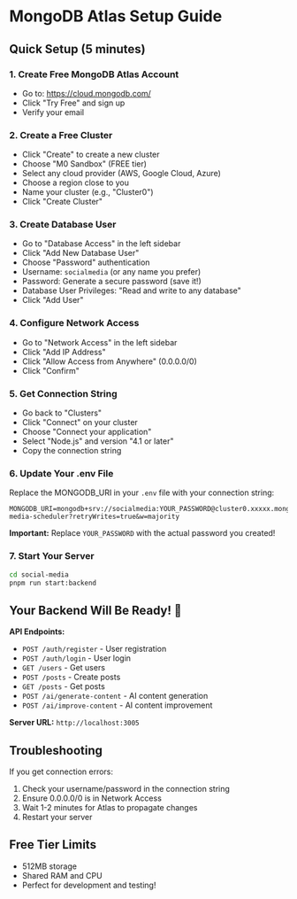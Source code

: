 # MongoDB Atlas Setup Guide

## Quick Setup (5 minutes)

### 1. Create Free MongoDB Atlas Account
- Go to: https://cloud.mongodb.com/
- Click "Try Free" and sign up
- Verify your email

### 2. Create a Free Cluster
- Click "Create" to create a new cluster
- Choose "M0 Sandbox" (FREE tier)
- Select any cloud provider (AWS, Google Cloud, Azure)
- Choose a region close to you
- Name your cluster (e.g., "Cluster0")
- Click "Create Cluster"

### 3. Create Database User
- Go to "Database Access" in the left sidebar
- Click "Add New Database User"
- Choose "Password" authentication
- Username: `socialmedia` (or any name you prefer)
- Password: Generate a secure password (save it!)
- Database User Privileges: "Read and write to any database"
- Click "Add User"

### 4. Configure Network Access
- Go to "Network Access" in the left sidebar
- Click "Add IP Address"
- Click "Allow Access from Anywhere" (0.0.0.0/0)
- Click "Confirm"

### 5. Get Connection String
- Go back to "Clusters"
- Click "Connect" on your cluster
- Choose "Connect your application"
- Select "Node.js" and version "4.1 or later"
- Copy the connection string

### 6. Update Your .env File
Replace the MONGODB_URI in your `.env` file with your connection string:

```env
MONGODB_URI=mongodb+srv://socialmedia:YOUR_PASSWORD@cluster0.xxxxx.mongodb.net/social-media-scheduler?retryWrites=true&w=majority
```

**Important:** Replace `YOUR_PASSWORD` with the actual password you created!

### 7. Start Your Server
```bash
cd social-media
pnpm run start:backend
```

## Your Backend Will Be Ready! 🎉

**API Endpoints:**
- `POST /auth/register` - User registration
- `POST /auth/login` - User login
- `GET /users` - Get users
- `POST /posts` - Create posts
- `GET /posts` - Get posts
- `POST /ai/generate-content` - AI content generation
- `POST /ai/improve-content` - AI content improvement

**Server URL:** `http://localhost:3005`

## Troubleshooting

If you get connection errors:
1. Check your username/password in the connection string
2. Ensure 0.0.0.0/0 is in Network Access
3. Wait 1-2 minutes for Atlas to propagate changes
4. Restart your server

## Free Tier Limits
- 512MB storage
- Shared RAM and CPU
- Perfect for development and testing! 
